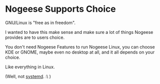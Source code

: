 # Nogeese Supports Choice
GNU/Linux is "free as in freedom".

I wanted to have this make sense and make sure a lot of things Nogeese provides are to users choice.

You don't need Nogeese Features to run Nogeese Linux, you can choose KDE or GNOME, maybe even no desktop at all, and it all depends on your choice.

Like everything in Linux.

(Well, not [systemd](https://systemd.io). :\ )
